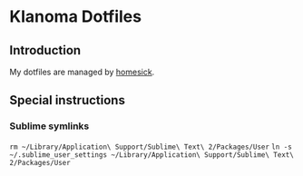 # Klanoma Dotfiles

## Introduction
My dotfiles are managed by [homesick](https://github.com/technicalpickles/homesick).

## Special instructions
### Sublime symlinks
`rm ~/Library/Application\ Support/Sublime\ Text\ 2/Packages/User`
`ln -s ~/.sublime_user_settings ~/Library/Application\ Support/Sublime\ Text\ 2/Packages/User`
